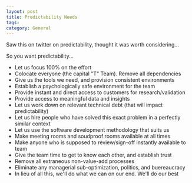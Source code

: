 ```yaml
---
layout: post
title: Predictability Needs
tags: 
category: General
---
```


Saw this on twitter on predictability, thought it was worth considering...

So you want predictability...

* Let us focus 100% on the effort  
* Colocate everyone (the capital "T" Team). Remove all dependencies  
* Give us the tools we need, and provision consistent environments  
* Establish a psychologically safe environment for the team  
* Provide instant and direct access to customers for research/validation  
* Provide access to meaningful data and insights  
* Let us work down on relevant technical debt (that will impact predictability)  
* Let us hire people who have solved this exact problem in a perfectly similar context  
* Let us use the software development methodology that suits us  
* Make meeting rooms and soudproof rooms available at all times  
* Make anyone who is supposed to review/sign-off instantly available to team  
* Give the team time to get to know each other, and establish trust  
* Remove all extraneous non-value-add processes  
* Eliminate any managerial sub-optimization, politics, and buereaucracy  
* In lieu of all this, we'll do what we can on our end. We'll do our best  
